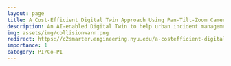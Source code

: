 ```yaml
---
layout: page
title: A Cost-Efficient Digital Twin Approach Using Pan-Tilt-Zoom Cameras to Enhance Urban Mobility Situational Awareness
description: An AI-enabled Digital Twin to help urban incident management
img: assets/img/collisionwarn.png
redirect: https://c2smarter.engineering.nyu.edu/a-costefficient-digital-twin-approach-using-pantiltzoom-cameras-to-enhance-urban-mobility-situational-awareness/
importance: 1
category: PI/Co-PI
---
```


